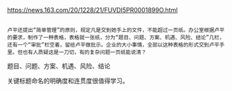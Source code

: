https://news.163.com/20/1228/21/FUVDI5PR0001899O.html

```

卢平还提出“简单管理”的原则，规定凡是交到她手上的文件，不能超过一页纸。办公室根据卢平的要求，制作了一种表格，表格就一张纸，分为“题目、问题、方案、机遇、风险、结论”几栏，还有一个“审批”栏空着，留给卢平做批示。企业的大小事情，全部以这种表格的形式交到卢平手里。但也有人质疑这是一刀切，有的复杂问题一页纸能说清？

```

题目、问题、方案、机遇、风险、结论

关键标题命名的明确度和连贯度很值得学习。


